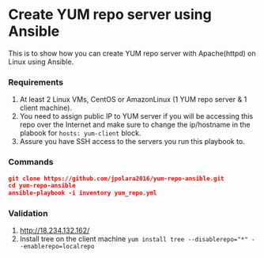 # Create YUM repo server using Ansible

This is to show how you can create YUM repo server with Apache(httpd) on Linux using Ansible.

### Requirements
1. At least 2 Linux VMs, CentOS or AmazonLinux (1 YUM repo server & 1 client machine).
2. You need to assign public IP to YUM server if you will be accessing this repo over the Internet and make sure to change the ip/hostname in the plabook for `hosts: yum-client` block.
3. Assure you have SSH access to the servers you run this playbook to.

### Commands
```json
git clone https://github.com/jpolara2016/yum-repo-ansible.git
cd yum-repo-ansible
ansible-playbook -i inventory yum_repo.yml
```

### Validation
1. http://18.234.132.162/
2. Install tree on the client machine
    ```yum install tree --disablerepo="*" --enablerepo=localrepo```
